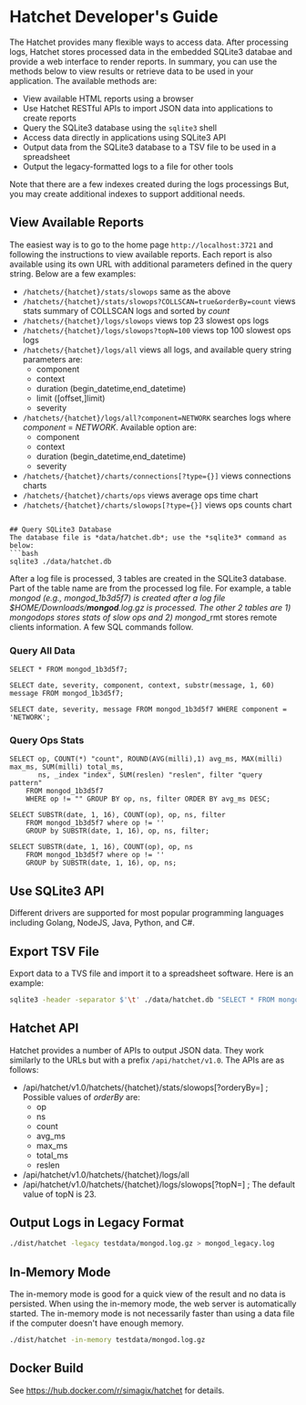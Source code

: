 # Hatchet Developer's Guide
The Hatchet provides many flexible ways to access data.  After processing logs, Hatchet stores processed data in the embedded SQLite3 databae and provide a web interface to render reports.  In summary, you can use the methods below to view results or retrieve data to be used in your application.  The available methods are:

- View available HTML reports using a browser
- Use Hatchet RESTful APIs to import JSON data into applications to create reports
- Query the SQLite3 database using the `sqlite3` shell
- Access data directly in applications using SQLite3 API
- Output data from the SQLite3 database to a TSV file to be used in a spreadsheet
- Output the legacy-formatted logs to a file for other tools

Note that there are a few indexes created during the logs processings  But, you may create additional indexes to support additional needs.

## View Available Reports
The easiest way is to go to the home page `http://localhost:3721` and following the instructions to view available reports.  Each report is also available using its own URL with additional parameters defined in the query string.  Below are a few examples:

- `/hatchets/{hatchet}/stats/slowops` same as the above
- `/hatchets/{hatchet}/stats/slowops?COLLSCAN=true&orderBy=count` views stats summary of COLLSCAN logs and sorted by *count*
- `/hatchets/{hatchet}/logs/slowops` views top 23 slowest ops logs
- `/hatchets/{hatchet}/logs/slowops?topN=100` views top 100 slowest ops logs
- `/hatchets/{hatchet}/logs/all` views all logs, and available query string parameters are:
  - component
  - context
  - duration (begin_datetime,end_datetime)
  - limit ([offset,]limit)
  - severity
- `/hatchets/{hatchet}/logs/all?component=NETWORK` searches logs where *component* = *NETWORK*.  Available option are:
  - component
  - context
  - duration (begin_datetime,end_datetime)
  - severity
- `/hatchets/{hatchet}/charts/connections[?type={}]` views connections charts
- `/hatchets/{hatchet}/charts/ops` views average ops time chart
- `/hatchets/{hatchet}/charts/slowops[?type={}]` views ops counts chart
```

## Query SQLite3 Database
The database file is *data/hatchet.db*; use the *sqlite3* command as below:
```bash
sqlite3 ./data/hatchet.db
```

After a log file is processed, 3 tables are created in the SQLite3 database.  Part of the table name are from the processed log file.  For example, a table *mongod*_<hex> (e.g., mongod_1b3d5f7) is created after a log file $HOME/Downloads/**mongod**.log.gz is processed.  The other 2 tables are 1) mongod_<hex>_ops stores stats of slow ops and 2) mongod_<hex>_rmt stores remote clients information.  A few SQL commands follow.

### Query All Data
```sqlite3
SELECT * FROM mongod_1b3d5f7;
```

```sqlite3
SELECT date, severity, component, context, substr(message, 1, 60) message FROM mongod_1b3d5f7;
```

```sqlite3
SELECT date, severity, message FROM mongod_1b3d5f7 WHERE component = 'NETWORK';
```

### Query Ops Stats
```sqlite3
SELECT op, COUNT(*) "count", ROUND(AVG(milli),1) avg_ms, MAX(milli) max_ms, SUM(milli) total_ms,
       ns, _index "index", SUM(reslen) "reslen", filter "query pattern"
    FROM mongod_1b3d5f7
    WHERE op != "" GROUP BY op, ns, filter ORDER BY avg_ms DESC;
```

```sqlite3
SELECT SUBSTR(date, 1, 16), COUNT(op), op, ns, filter 
    FROM mongod_1b3d5f7 where op != ''
    GROUP by SUBSTR(date, 1, 16), op, ns, filter;
```

```sqlite3
SELECT SUBSTR(date, 1, 16), COUNT(op), op, ns
    FROM mongod_1b3d5f7 where op != ''
    GROUP by SUBSTR(date, 1, 16), op, ns;
```

## Use SQLite3 API
Different drivers are supported for most popular programming languages including Golang, NodeJS, Java, Python, and C#.

## Export TSV File
Export data to a TVS file and import it to a spreadsheet software.  Here is an example:
```bash
sqlite3 -header -separator $'\t' ./data/hatchet.db "SELECT * FROM mongod_1b3d5f7;" > mongod_1b3d5f7.tsv
```

## Hatchet API
Hatchet provides a number of APIs to output JSON data. They work similarly to the URLs but with a prefix `/api/hatchet/v1.0`.  The APIs are as follows:
- /api/hatchet/v1.0/hatchets/{hatchet}/stats/slowops[?orderyBy=] ; Possible values of *orderBy* are:
  - op
  - ns
  - count
  - avg_ms
  - max_ms
  - total_ms
  - reslen
- /api/hatchet/v1.0/hatchets/{hatchet}/logs/all
- /api/hatchet/v1.0/hatchets/{hatchet}/logs/slowops[?topN=] ; The default value of topN is 23.

## Output Logs in Legacy Format
```bash
./dist/hatchet -legacy testdata/mongod.log.gz > mongod_legacy.log
```

## In-Memory Mode
The in-memory mode is good for a quick view of the result and no data is persisted.  When using the in-memory mode, the web server is automatically started.  The in-memory mode is not necessarily faster than using a data file if the computer doesn't have enough memory.
```bash
./dist/hatchet -in-memory testdata/mongod.log.gz
```

## Docker Build
See https://hub.docker.com/r/simagix/hatchet for details.
